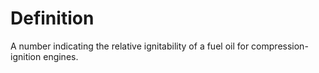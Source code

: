# Definition

A number indicating the relative ignitability of a fuel oil for
compression-ignition engines.
